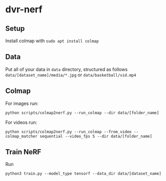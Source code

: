 # dvr-nerf

## Setup

Install colmap with `sudo apt install colmap`

## Data
Put all of your data in `data` directory, structured as follows `data/[dataset_name]/media/*.jpg` or `data/basketball/vid.mp4`


## Colmap 
For images run:
``` 
python scripts/colmap2nerf.py --run_colmap --dir data/[folder_name]
```
For videos run:
```
python scripts/colmap2nerf.py --run_colmap --from_video --colmap_matcher sequential --video_fps 5 --dir data/[folder_name]
```

## Train NeRF
Run
```
python3 train.py --model_type tensorf --data_dir data/[dataset_name]
```